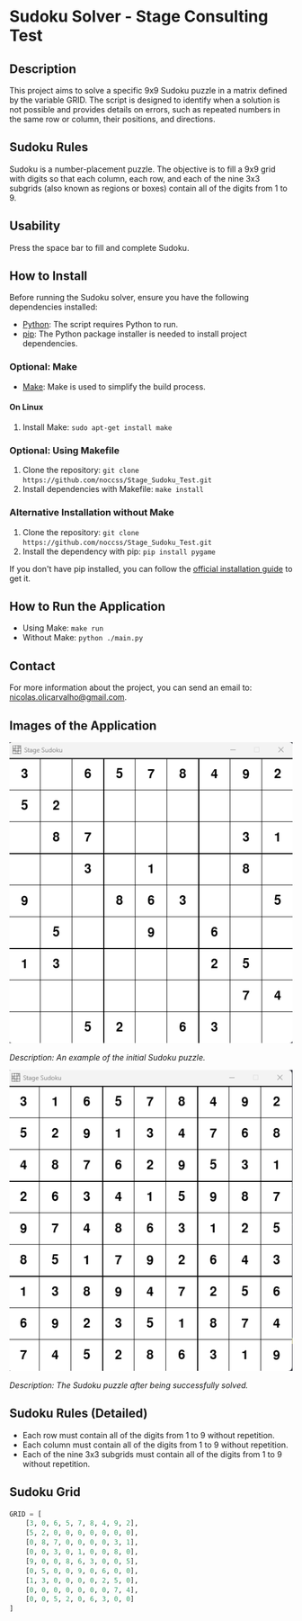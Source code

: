 # Sudoku Solver - Stage Consulting Test

## Description
This project aims to solve a specific 9x9 Sudoku puzzle in a matrix defined by the variable GRID. The script is designed to identify when a solution is not possible and provides details on errors, such as repeated numbers in the same row or column, their positions, and directions.

## Sudoku Rules
Sudoku is a number-placement puzzle. The objective is to fill a 9x9 grid with digits so that each column, each row, and each of the nine 3x3 subgrids (also known as regions or boxes) contain all of the digits from 1 to 9.

## Usability
Press the space bar to fill and complete Sudoku.

## How to Install
Before running the Sudoku solver, ensure you have the following dependencies installed:

- [Python](https://www.python.org/downloads/): The script requires Python to run.
- [pip](https://pip.pypa.io/en/stable/installation/): The Python package installer is needed to install project dependencies.

### Optional: Make
- [Make](https://www.gnu.org/software/make/): Make is used to simplify the build process.

#### On Linux
1. Install Make: `sudo apt-get install make`

### Optional: Using Makefile
1. Clone the repository: `git clone https://github.com/noccss/Stage_Sudoku_Test.git`
2. Install dependencies with Makefile: `make install`

### Alternative Installation without Make
1. Clone the repository: `git clone https://github.com/noccss/Stage_Sudoku_Test.git`
2. Install the dependency with pip: `pip install pygame`

If you don't have pip installed, you can follow the [official installation guide](https://pip.pypa.io/en/stable/installation/) to get it.

## How to Run the Application
- Using Make: `make run`
- Without Make: `python ./main.py`

## Contact
For more information about the project, you can send an email to: [nicolas.olicarvalho@gmail.com](mailto:nicolas.olicarvalho@gmail.com).

## Images of the Application

![Sudoku Template](asset/screenshot/sudoku_template.png)

*Description: An example of the initial Sudoku puzzle.*

![Sudoku Solved](asset/screenshot/sudoku_solved.png)

*Description: The Sudoku puzzle after being successfully solved.*

## Sudoku Rules (Detailed)
- Each row must contain all of the digits from 1 to 9 without repetition.
- Each column must contain all of the digits from 1 to 9 without repetition.
- Each of the nine 3x3 subgrids must contain all of the digits from 1 to 9 without repetition.

## Sudoku Grid
```python
GRID = [
    [3, 0, 6, 5, 7, 8, 4, 9, 2],
    [5, 2, 0, 0, 0, 0, 0, 0, 0],
    [0, 8, 7, 0, 0, 0, 0, 3, 1],
    [0, 0, 3, 0, 1, 0, 0, 8, 0],
    [9, 0, 0, 8, 6, 3, 0, 0, 5],
    [0, 5, 0, 0, 9, 0, 6, 0, 0],
    [1, 3, 0, 0, 0, 0, 2, 5, 0],
    [0, 0, 0, 0, 0, 0, 0, 7, 4],
    [0, 0, 5, 2, 0, 6, 3, 0, 0]
]

